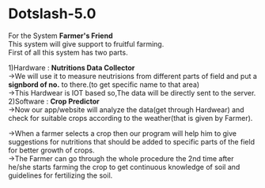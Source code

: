 # Dotslash-5.0
For the System ****Farmer's Friend****<br>
This system will give support to fruitful farming.<br>
First of all this system has two parts.<br>

1)Hardware : **Nutritions Data Collector**<br>
    →We will use it to measure neutrisions from different parts of field and put a **signbord of no.** to there.(to get specific name to that area)<br>
    →This Hardwear is IOT based so,The data will be directly sent to the server.<br>
2)Software : **Crop Predictor**<br>
    →Now our app/website will analyze the data(get through Hardwear) and check for suitable crops according to the weather(that is given by Farmer).<br>

→When a farmer selects a crop then our program will help him to give suggestions for nutritions that should be added to specific parts of the field for better growth of crops.<br>
→The Farmer can go through the whole procedure the 2nd time after he/she starts farming the crop to get continuous knowledge of soil and guidelines for fertilizing the soil.
